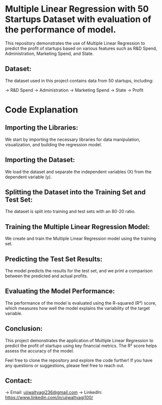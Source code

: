 # Multiple Linear Regression with 50 Startups Dataset with evaluation of the performance of model.

This repository demonstrates the use of Multiple Linear Regression to predict the profit of startups based on various features such as R&D Spend, Administration, Marketing Spend, and State.

## Dataset:
The dataset used in this project contains data from 50 startups, including:

-> R&D Spend
-> Administration
-> Marketing Spend
-> State
-> Profit

# Code Explanation

## Importing the Libraries:

We start by importing the necessary libraries for data manipulation, visualization, and building the regression model.

## Importing the Dataset:

We load the dataset and separate the independent variables (X) from the dependent variable (y).

## Splitting the Dataset into the Training Set and Test Set:

The dataset is split into training and test sets with an 80-20 ratio.

## Training the Multiple Linear Regression Model:

We create and train the Multiple Linear Regression model using the training set.

## Predicting the Test Set Results:

The model predicts the results for the test set, and we print a comparison between the predicted and actual profits.

## Evaluating the Model Performance:

The performance of the model is evaluated using the R-squared (R²) score, which measures how well the model explains the variability of the target variable.

## Conclusion:

This project demonstrates the application of Multiple Linear Regression to predict the profit of startups using key financial metrics. The R² score helps assess the accuracy of the model.

Feel free to clone the repository and explore the code further! If you have any questions or suggestions, please feel free to reach out.

## Contact:
-> Email: ujjwaltyagi236@gmail.com
-> LinkedIn: https://www.linkedin.com/in/ujjwaltyagi100/